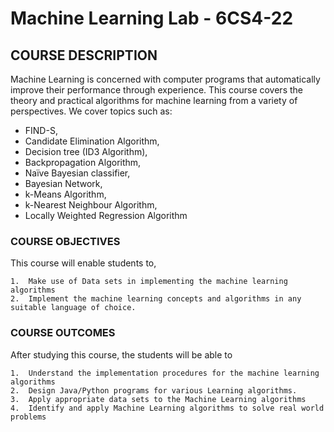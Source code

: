 # Machine Learning Lab - 6CS4-22

## COURSE DESCRIPTION

Machine Learning is concerned with computer programs that automatically improve their performance through experience. This course covers the theory and practical algorithms for machine learning from a variety of perspectives. We cover topics such as: 

- FIND-S, 
- Candidate Elimination Algorithm, 
- Decision tree (ID3 Algorithm), 
- Backpropagation Algorithm, 
- Naïve Bayesian classifier, 
- Bayesian Network, 
- k-Means Algorithm, 
- k-Nearest Neighbour Algorithm, 
- Locally Weighted Regression Algorithm

### COURSE OBJECTIVES

This course will enable students to,

	1.	Make use of Data sets in implementing the machine learning algorithms
	2.	Implement the machine learning concepts and algorithms in any suitable language of choice.


### COURSE OUTCOMES

After studying this course, the students will be able to

	1.	Understand the implementation procedures for the machine learning algorithms
	2.	Design Java/Python programs for various Learning algorithms. 
	3.	Apply appropriate data sets to the Machine Learning algorithms 
	4.	Identify and apply Machine Learning algorithms to solve real world problems
